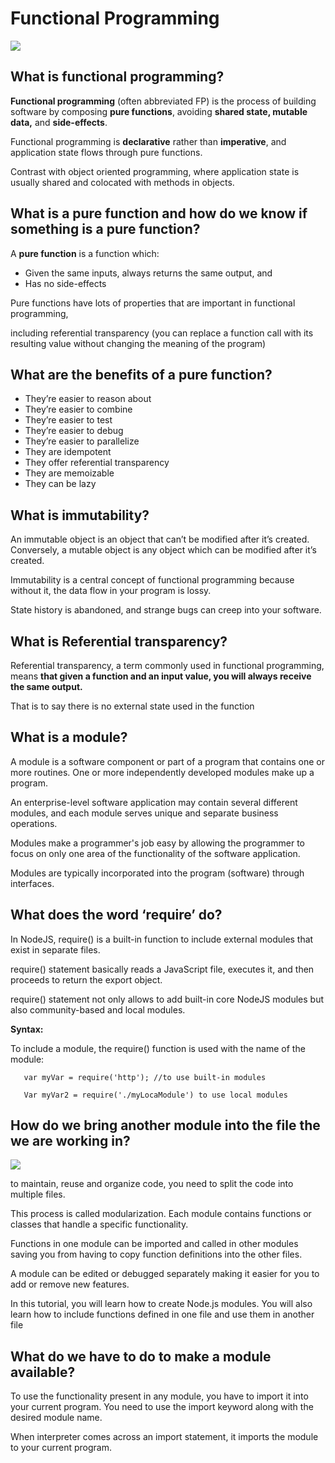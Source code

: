 # Functional Programming

![](https://miro.medium.com/max/1400/1*1OxglOpkZHLITbIKEVCy2g.jpeg)

## What is functional programming?

**Functional programming** (often abbreviated FP) is the process of building software by composing **pure functions**, avoiding **shared state, mutable data,** and **side-effects**. 

Functional programming is **declarative** rather than **imperative**, and application state flows through pure functions. 

Contrast with object oriented programming, where application state is usually shared and colocated with methods in objects.


## What is a pure function and how do we know if something is a pure function?

A **pure function** is a function which:

* Given the same inputs, always returns the same output, and
* Has no side-effects

Pure functions have lots of properties that are important in functional programming, 

including referential transparency (you can replace a function call with its resulting value without changing the meaning of the program)

## What are the benefits of a pure function?

* They’re easier to reason about
* They’re easier to combine
* They’re easier to test
* They’re easier to debug
* They’re easier to parallelize
* They are idempotent
* They offer referential transparency
* They are memoizable
* They can be lazy

## What is immutability?
An immutable object is an object that can’t be modified after it’s created. Conversely, a mutable object is any object which can be modified after it’s created.

Immutability is a central concept of functional programming because without it, the data flow in your program is lossy. 

State history is abandoned, and strange bugs can creep into your software. 

## What is Referential transparency?


Referential transparency, a term commonly used in functional programming, means **that given a function and an input value, you will always receive the same output.** 

That is to say there is no external state used in the function




## What is a module?

A module is a software component or part of a program that contains one or more routines. One or more independently developed modules make up a program. 

An enterprise-level software application may contain several different modules, and each module serves unique and separate business operations.

Modules make a programmer's job easy by allowing the programmer to focus on only one area of the functionality of the software application. 

Modules are typically incorporated into the program (software) through interfaces.

## What does the word ‘require’ do?
In NodeJS, require() is a built-in function to include external modules that exist in separate files. 

require() statement basically reads a JavaScript file, executes it, and then proceeds to return the export object. 

require() statement not only allows to add built-in core NodeJS modules but also community-based and local modules.

**Syntax:**

To include a module, the require() function is used with the name of the module:

       var myVar = require('http'); //to use built-in modules

       Var myVar2 = require('./myLocaModule') to use local modules

## How do we bring another module into the file the we are working in?

![ ](https://www.stanleyulili.com/assets/images/posts/node-featured-image/featured-image.jpg )

to maintain, reuse and organize code, you need to split the code into multiple files. 

This process is called modularization. Each module contains functions or classes that handle a specific functionality.

Functions in one module can be imported and called in other modules saving you from having to copy function definitions into the other files. 

A module can be edited or debugged separately making it easier for you to add or remove new features.

In this tutorial, you will learn how to create Node.js modules. You will also learn how to include functions defined in one file and use them in another file


## What do we have to do to make a module available?

To use the functionality present in any module, you have to import it into your current program. You need to use the import keyword along with the desired module name. 

When interpreter comes across an import statement, it imports the module to your current program.












